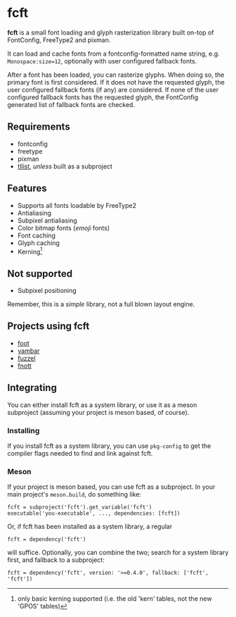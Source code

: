 # fcft

**fcft** is a small font loading and glyph rasterization library built
on-top of FontConfig, FreeType2 and pixman.

It can load and cache fonts from a fontconfig-formatted name string,
e.g. `Monospace:size=12`, optionally with user configured fallback fonts.

After a font has been loaded, you can rasterize glyphs. When doing so,
the primary font is first considered. If it does not have the
requested glyph, the user configured fallback fonts (if any) are
considered. If none of the user configured fallback fonts has the
requested glyph, the FontConfig generated list of fallback fonts are
checked.


## Requirements

* fontconfig
* freetype
* pixman
* [tllist](https://codeberg.org/dnkl/tllist), _unless_ built as a subproject


## Features

* Supports all fonts loadable by FreeType2
* Antialiasing
* Subpixel antialiasing
* Color bitmap fonts (_emoji_ fonts)
* Font caching
* Glyph caching
* Kerning[^1]

[^1]: only basic kerning supported (i.e. the old 'kern' tables, not
    the new 'GPOS' tables)


## Not supported

* Subpixel positioning

Remember, this is a _simple_ library, not a full blown layout engine.


## Projects using fcft

* [foot](https://codeberg.org/dnkl/foot)
* [yambar](https://codeberg.org/dnkl/yambar)
* [fuzzel](https://codeberg.org/dnkl/fuzzel)
* [fnott](https://codeberg.org/dnkl/fnott)


## Integrating

You can either install fcft as a system library, or use it as a meson
subproject (assuming your project is meson based, of course).


### Installing

If you install fcft as a system library, you can use `pkg-config` to
get the compiler flags needed to find and link against fcft.


### Meson

If your project is meson based, you can use fcft as a subproject. In
your main project's `meson.build`, do something like:

```meson
fcft = subproject('fcft').get_variable('fcft')
executable('you-executable', ..., dependencies: [fcft])
```

Or, if fcft has been installed as a system library, a regular

```meson
fcft = dependency('fcft')
```

will suffice. Optionally, you can combine the two; search for a system
library first, and fallback to a subproject:

```meson
fcft = dependency('fcft', version: '>=0.4.0', fallback: ['fcft', 'fcft'])
```
